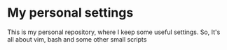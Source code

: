 # My personal settings

This is my personal repository, where I keep some useful settings. So, 
It's all about vim, bash and some other small scripts


